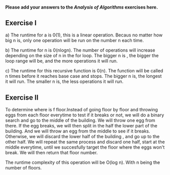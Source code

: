 #### Please add your answers to the ***Analysis of  Algorithms*** exercises here.

## Exercise I

a) The runtime for a is 0(1), this is a linear operation.
Becaus no matter how big n is, only one operation will be run on the number n each time.


b) The runtime for n is 0(nlogn). The number of operations will increase depending on the size of n in the for loop. The bigger n is , the bigger the loop range will be, and the more operations it will run.


c) The runtime for this recursive function is 0(n).
The function will be called n times before it reaches base case and stops.
The bigger n is, the longest it will run. The smaller n is, the less operations it will run.

## Exercise II


To determine where is f floor.Instead of going floor by floor and throwing eggs from each floor everytime to test if it breaks or not,
 we will do a binary search and go to the middle of the building.
We will throw one egg from there.
If the egg breaks, 
we will then split in the half the lower part of the building.
And we will throw an egg from the middle to see if it breaks.
Otherwise, we will discard the lower half of the building , 
and go up to the other half.
We will repeat the same process and discard one half, start at the middle everytime, until we succesfully target the floor where the eggs won't break.
We will then return that floor number.

The runtime complexity of this operation will be O(log n). With n being the number of floors.
